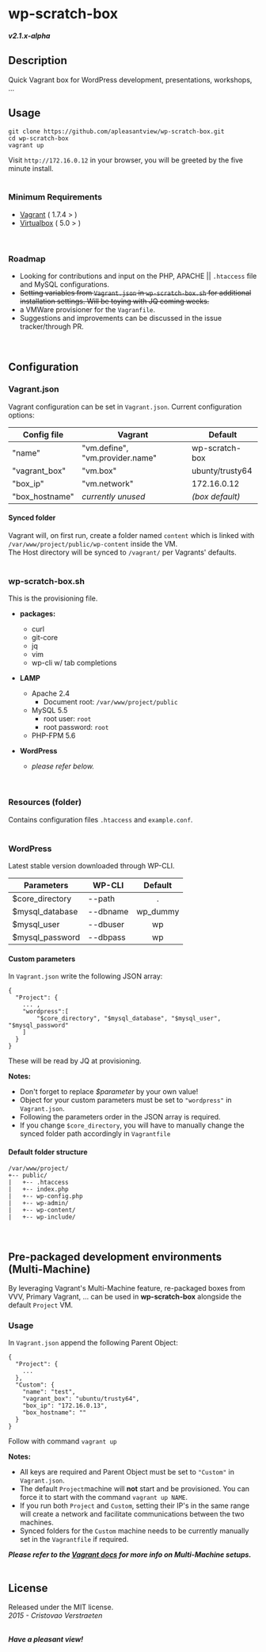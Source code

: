 # wp-scratch-box
***v2.1.x-alpha***  

## Description
Quick Vagrant box for WordPress development, presentations, workshops, ...

## Usage
```
git clone https://github.com/apleasantview/wp-scratch-box.git
cd wp-scratch-box
vagrant up
```
Visit `http://172.16.0.12` in your browser, you will be greeted by the five minute install.  
<br>

### Minimum Requirements
- [Vagrant](https://www.vagrantup.com/) ( 1.7.4 > )
- [Virtualbox](https://www.virtualbox.org/) ( 5.0 > )  
<br>

### Roadmap
- Looking for contributions and input on the PHP, APACHE || `.htaccess` file and MySQL configurations.
-  ~~Setting variables from `Vagrant.json` in `wp-scratch-box.sh` for additional installation settings. Will be toying with JQ coming weeks.~~ 
- a VMWare provisioner for the `Vagranfile`.
- Suggestions and improvements can be discussed in the issue tracker/through PR.  
</br>

## Configuration

### Vagrant.json
Vagrant configuration can be set in `Vagrant.json`.
Current configuration options:

| Config file | Vagrant | Default |
|-------------|---------|---------|
|"name" | "vm.define", "vm.provider.name" | wp-scratch-box |
|"vagrant_box" | "vm.box" | ubunty/trusty64 |
|"box_ip" | "vm.network" | 172.16.0.12 |
|"box_hostname"| *currently unused* | *(box default)* |

#### Synced folder
Vagrant will, on first run, create a folder named `content` which is linked with `/var/www/project/public/wp-content` inside the VM.  
The Host directory will be synced to `/vagrant/` per Vagrants' defaults.  
<br>

### wp-scratch-box.sh
This is the provisioning file.
- **packages:**
    - curl
    - git-core
	- jq
	- vim
	- wp-cli w/ tab completions

- **LAMP**
	- Apache 2.4
		- Document root: `/var/www/project/public`
	- MySQL 5.5
		- root user: `root`
		- root password: `root`
	- PHP-FPM 5.6  
- **WordPress**
	- *please refer below.*
<br>

### Resources (folder)
Contains configuration files `.htaccess` and `example.conf`.  
<br>

### WordPress
Latest stable version downloaded through WP-CLI.  

| Parameters | WP-CLI | Default |
|------------|--------|:-------:|
| $core_directory | --path | . |
| $mysql_database | --dbname |wp_dummy |
| $mysql_user | --dbuser |wp |
| $mysql_password | --dbpass |wp |

#### Custom parameters  
In `Vagrant.json` write the following JSON array:
```
{
  "Project": {
    ... ,
	"wordpress":[
		"$core_directory", "$mysql_database", "$mysql_user", "$mysql_password"
	]
  }
}
```
These will be read by JQ at provisioning.  

**Notes:** 
- Don't forget to replace *$parameter* by your own value!
- Object for your custom parameters must be set to `"wordpress"` in `Vagrant.json`.
- Following the parameters order in the JSON array is required.
- If you change `$core_directory`, you will have to manually change the synced folder path accordingly in `Vagrantfile`

#### Default folder structure
```
/var/www/project/  
+-- public/  
|	+-- .htaccess
|	+-- index.php
|	+-- wp-config.php
|	+-- wp-admin/
|	+-- wp-content/
|	+-- wp-include/
```
<br>

## Pre-packaged development environments (Multi-Machine)
By leveraging Vagrant's Multi-Machine feature, re-packaged boxes from VVV, Primary Vagrant, ... can be used in **wp-scratch-box** alongside the default `Project` VM.

### Usage
In `Vagrant.json` append the following Parent Object:
```
{
  "Project": {
    ...
  },
  "Custom": {
    "name": "test",
    "vagrant_box": "ubuntu/trusty64",
    "box_ip": "172.16.0.13",
    "box_hostname": ""
  }
}
```
Follow with command `vagrant up`  

**Notes:** 
- All keys are required and Parent Object must be set to `"Custom"` in `Vagrant.json`.
- The default `Project`machine will **not** start and be provisioned. You can force it to start with the command `vagrant up NAME`.
- If you run both `Project` and `Custom`, setting their IP's in the same range will create a network and facilitate communications between the two machines.  
- Synced folders for the `Custom` machine needs to be currently manually set in the `Vagrantfile` if required.

***Please refer to the [Vagrant docs](https://docs.vagrantup.com/v2/multi-machine/index.html) for more info on Multi-Machine setups.***  
<br>

## License
Released under the MIT license.  
*2015 - Cristovao Verstraeten*  
<br>

***Have a pleasant view!***